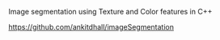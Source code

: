 

Image segmentation using Texture and Color features in C++

https://github.com/ankitdhall/imageSegmentation
